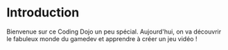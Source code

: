 # Introduction

Bienvenue sur ce Coding Dojo un peu spécial.
Aujourd'hui, on va découvrir le fabuleux monde du gamedev et apprendre à créer un jeu vidéo !
